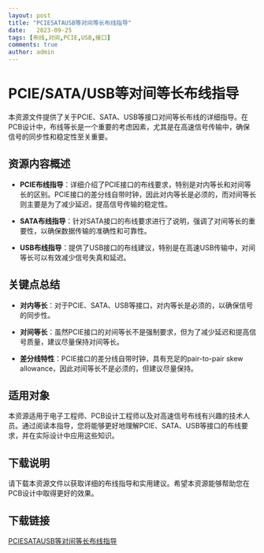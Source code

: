 ```yaml
---
layout: post
title: "PCIESATAUSB等对间等长布线指导"
date:   2023-09-25
tags: [布线,对间,PCIE,USB,接口]
comments: true
author: admin
---
```

# PCIE/SATA/USB等对间等长布线指导

本资源文件提供了关于PCIE、SATA、USB等接口对间等长布线的详细指导。在PCB设计中，布线等长是一个重要的考虑因素，尤其是在高速信号传输中，确保信号的同步性和稳定性至关重要。

## 资源内容概述

- **PCIE布线指导**：详细介绍了PCIE接口的布线要求，特别是对内等长和对间等长的区别。PCIE接口的差分线自带时钟，因此对内等长是必须的，而对间等长则主要是为了减少延迟，提高信号传输的稳定性。
  
- **SATA布线指导**：针对SATA接口的布线要求进行了说明，强调了对间等长的重要性，以确保数据传输的准确性和可靠性。

- **USB布线指导**：提供了USB接口的布线建议，特别是在高速USB传输中，对间等长可以有效减少信号失真和延迟。

## 关键点总结

- **对内等长**：对于PCIE、SATA、USB等接口，对内等长是必须的，以确保信号的同步性。
  
- **对间等长**：虽然PCIE接口的对间等长不是强制要求，但为了减少延迟和提高信号质量，建议尽量保持对间等长。

- **差分线特性**：PCIE接口的差分线自带时钟，具有充足的pair-to-pair skew allowance，因此对间等长不是必须的，但建议尽量保持。

## 适用对象

本资源适用于电子工程师、PCB设计工程师以及对高速信号布线有兴趣的技术人员。通过阅读本指导，您将能够更好地理解PCIE、SATA、USB等接口的布线要求，并在实际设计中应用这些知识。

## 下载说明

请下载本资源文件以获取详细的布线指导和实用建议。希望本资源能够帮助您在PCB设计中取得更好的效果。

## 下载链接

[PCIESATAUSB等对间等长布线指导](https://pan.quark.cn/s/be626e26496f)
